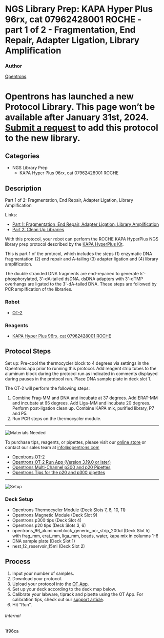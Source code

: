 # NGS Library Prep: KAPA Hyper Plus 96rx, cat 07962428001 ROCHE - part 1 of 2 - Fragmentation, End Repair, Adapter Ligation, Library Amplification

### Author
[Opentrons](https://opentrons.com/)


# Opentrons has launched a new Protocol Library. This page won’t be available after January 31st, 2024. [Submit a request](https://docs.google.com/forms/d/e/1FAIpQLSdYYp9QCKow4nn0KlCVsMS3HX0eJ0N9O7-erajKvcpT0lWbSg/viewform) to add this protocol to the new library.

## Categories
* NGS Library Prep
     * KAPA Hyper Plus 96rx, cat 07962428001 ROCHE

## Description
Part 1 of 2: Fragmentation, End Repair, Adapter Ligation, Library Amplification

Links:
* [Part 1: Fragmentation, End Repair, Adapter Ligation, Library Amplification](http://protocols.opentrons.com/protocol/1f96ca)
* [Part 2: Clean Up Libraries](http://protocols.opentrons.com/protocol/1f96ca-part-2)

With this protocol, your robot can perform the ROCHE KAPA HyperPlus NGS library prep protocol described by the [KAPA HyperPlus Kit](https://www.n-genetics.com/products/1104/1023/17277.pdf).

This is part 1 of the protocol, which includes the steps (1) enzymatic DNA fragmentation (2) end repair and A-tailing (3) adapter ligation and (4) library amplification.

The double stranded DNA fragments are end-repaired to generate 5'-phosphorylated, 3'-dA-tailed dsDNA. dsDNA adapters with 3'-dTMP overhangs are ligated to the 3'-dA-tailed DNA. These steps are followed by PCR amplification of the libraries.

### Robot
* [OT-2](https://opentrons.com/ot-2)

### Reagents
* [KAPA Hyper Plus 96rx, cat 07962428001 ROCHE](https://www.n-genetics.com/products/1104/1023/17277.pdf)

## Protocol Steps

Set up: Pre-cool the thermocycler block to 4 degrees via settings in the Opentrons app prior to running this protocol. Add reagent strip tubes to the aluminum block during the protocol run as indicated in comments displayed during pauses in the protocol run. Place DNA sample plate in deck slot 1.

The OT-2 will perform the following steps:
1. Combine Frag-MM and DNA and incubate at 37 degrees. Add ERAT-MM and incubate at 65 degrees. Add Liga-MM and incubate 20 degrees. Perform post-ligation clean up. Combine KAPA mix, purified library, P7 and P5.
2. Run PCR steps on the thermocycler module.

---
![Materials Needed](https://s3.amazonaws.com/opentrons-protocol-library-website/custom-README-images/001-General+Headings/materials.png)

To purchase tips, reagents, or pipettes, please visit our [online store](https://shop.opentrons.com/) or contact our sales team at [info@opentrons.com](mailto:info@opentrons.com)

* [Opentrons OT-2](https://shop.opentrons.com/collections/ot-2-robot/products/ot-2)
* [Opentrons OT-2 Run App (Version 3.19.0 or later)](https://opentrons.com/ot-app/)
* [Opentrons Multi-Channel p300 and p20 Pipettes](https://shop.opentrons.com/collections/ot-2-pipettes/products/single-channel-electronic-pipette)
* [Opentrons Tips for the p20 and p300 pipettes](https://shop.opentrons.com/collections/opentrons-tips)

---
![Setup](https://s3.amazonaws.com/opentrons-protocol-library-website/custom-README-images/001-General+Headings/Setup.png)

### Deck Setup
* Opentrons Thermocycler Module (Deck Slots 7, 8, 10, 11)
* Opentrons Magnetic Module (Deck Slot 9)
* Opentrons p300 tips (Deck Slot 4)
* Opentrons p20 tips (Deck Slots 3, 6)
* opentrons_96_aluminumblock_generic_pcr_strip_200ul (Deck Slot 5) with
frag_mm, erat_mm, liga_mm, beads, water, kapa mix in columns 1-6
* DNA sample plate (Deck Slot 1)
* nest_12_reservoir_15ml (Deck Slot 2)

## Process
1. Input your number of samples.
2. Download your protocol.
3. Upload your protocol into the [OT App](https://opentrons.com/ot-app).
4. Set up your deck according to the deck map below.
5. Calibrate your labware, tiprack and pipette using the OT App. For calibration tips, check out our [support article](https://support.opentrons.com/ot-2/getting-started-software-setup/deck-calibration).
6. Hit "Run".

###### Internal
1f96ca
